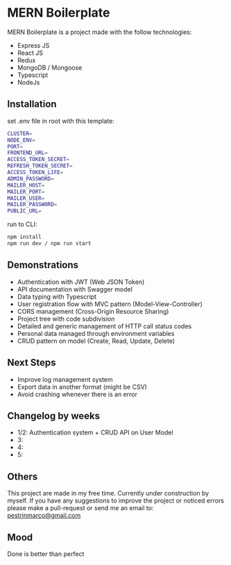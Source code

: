 # MERN Boilerplate

MERN Boilerplate is a project made with the follow technologies:
- Express JS
- React JS
- Redux
- MongoDB / Mongoose
- Typescript
- NodeJs
## Installation
set .env file in root with this template:
```bash
CLUSTER=
NODE_ENV=
PORT=
FRONTEND_URL=
ACCESS_TOKEN_SECRET=
REFRESH_TOKEN_SECRET=
ACCESS_TOKEN_LIFE=
ADMIN_PASSWORD=
MAILER_HOST=
MAILER_PORT=
MAILER_USER=
MAILER_PASSWORD=
PUBLIC_URL=
```
run to CLI:
```bash
npm install
npm run dev / npm run start
```
## Demonstrations
- Authentication with JWT (Web JSON Token)
- API documentation with Swagger model
- Data typing with Typescript
- User registration flow with MVC pattern (Model-View-Controller)
- CORS management (Cross-Origin Resource Sharing)
- Project tree with code subdivision
- Detailed and generic management of HTTP call status codes
- Personal data managed through environment variables
- CRUD pattern on model (Create, Read, Update, Delete)

## Next Steps
- Improve log management system
- Export data in another format (might be CSV)
- Avoid crashing whenever there is an error

## Changelog by weeks
- 1/2: Authentication system + CRUD API on User Model
- 3:
- 4:
- 5:

## Others
This project are made in my free time. Currently under construction by myself.
If you have any suggestions to improve the project or noticed errors please make a pull-request or send me an email to: pestrinmarco@gmail.com

## Mood
Done is better than perfect